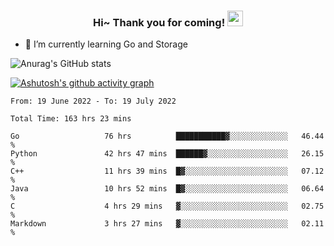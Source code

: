 <h3 align="center">
    Hi~ Thank you for coming!
    <img src="https://media.giphy.com/media/hvRJCLFzcasrR4ia7z/giphy.gif" width="25px">
</h3>

<!--
**pineapple-man/pineapple-man** is a ✨ _special_ ✨ repository because its `README.md` (this file) appears on your GitHub profile.

Here are some ideas to get you started:
- 🔭 I’m currently working on ...
- 🤔 I’m looking for help with ...
- 💬 Ask me about ...
- 📫 How to reach me: ...
- 😄 Pronouns: ...
- ⚡ Fun fact: 
- 👯 I’m looking to collaborate on kubernetes
-->
- 🌱 I’m currently learning Go and Storage


![Anurag's GitHub stats](https://github-readme-stats.vercel.app/api?username=pineapple-man&show_icons=true&theme=radical)


[![Ashutosh's github activity graph](https://activity-graph.herokuapp.com/graph?username=pineapple-man&bg_color=fffff0&color=708090&line=24292e&point=24292e&area=true&hide_border=true)](https://github.com/ashutosh00710/github-readme-activity-graph)

<!--START_SECTION:waka-->

```text
From: 19 June 2022 - To: 19 July 2022

Total Time: 163 hrs 23 mins

Go                   76 hrs          ███████████▓░░░░░░░░░░░░░   46.44 %
Python               42 hrs 47 mins  ██████▓░░░░░░░░░░░░░░░░░░   26.15 %
C++                  11 hrs 39 mins  █▓░░░░░░░░░░░░░░░░░░░░░░░   07.12 %
Java                 10 hrs 52 mins  █▓░░░░░░░░░░░░░░░░░░░░░░░   06.64 %
C                    4 hrs 29 mins   ▓░░░░░░░░░░░░░░░░░░░░░░░░   02.75 %
Markdown             3 hrs 27 mins   ▓░░░░░░░░░░░░░░░░░░░░░░░░   02.11 %
```

<!--END_SECTION:waka-->
